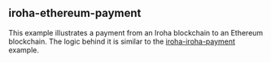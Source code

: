 ## iroha-ethereum-payment

This example illustrates a payment from an Iroha blockchain to an Ethereum blockchain.
The logic behind it is similar to the [iroha-iroha-payment](../iroha-iroha-payment/README.md) example.
